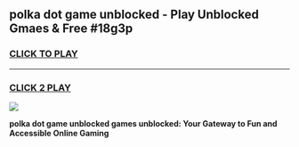 
## polka dot game unblocked - Play Unblocked Gmaes & Free #18g3p
<h3>
<a href="https://premium.freeplayer.one?title=polka_dot_game_unblocked&ref=03M">CLICK TO PLAY</a></h3>
<hr>

<h3>
<a href="https://premium.freeplayer.one?title=polka_dot_game_unblocked&ref=03M">CLICK 2 PLAY</a>
  
</h3>

<a href="https://premium.freeplayer.one?title=polka_dot_game_unblocked&ref=03M"><img src="https://clearcache.store/games.png"></a>


**polka dot game unblocked games unblocked: Your Gateway to Fun and Accessible Online Gaming**
